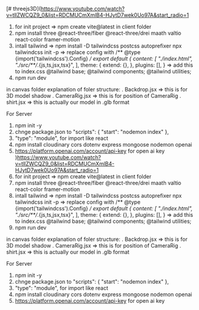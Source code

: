 [# threejs3D](https://www.youtube.com/watch?v=tllZWCQZ9_0&list=RDCMUCmXmlB4-HJytD7wek0Uo97A&start_radio=1 
1. for init project => npm create vite@latest in client folder
2. npm install three @react-three/fiber @react-three/drei maath valtio react-color framer-motion
3. intall tailwind => 
    npm install -D tailwindcss postcss autoprefixer
    npx tailwindcss init -p
    => replace config with
    /** @type {import('tailwindcss').Config} */
export default {
  content: [
    "./index.html",
    "./src/**/*.{js,ts,jsx,tsx}",
     ],
      theme: {
         extend: {},
       },
      plugins: [],
    }
    => add this to index.css
    @tailwind base;
    @tailwind components;
    @tailwind utilities;
4. npm run dev   

in canvas folder explanation of foler structure:
. Backdrop.jsx => this is for 3D model shadow
. CameraRig.jsx => this is for position of CameraRig
. shirt.jsx => this is actually our model in .glb format


For Server
1. npm init -y
2. chnge package.json to 
"scripts": {
    "start": "nodemon index"
  },
3. "type": "module", for import like react
4. npm install cloudinary cors dotenv express mongoose nodemon openai
5. https://platform.openai.com/account/api-key for open ai key  )https://www.youtube.com/watch?v=tllZWCQZ9_0&list=RDCMUCmXmlB4-HJytD7wek0Uo97A&start_radio=1 
1. for init project => npm create vite@latest in client folder
2. npm install three @react-three/fiber @react-three/drei maath valtio react-color framer-motion
3. intall tailwind => 
    npm install -D tailwindcss postcss autoprefixer
    npx tailwindcss init -p
    => replace config with
    /** @type {import('tailwindcss').Config} */
export default {
  content: [
    "./index.html",
    "./src/**/*.{js,ts,jsx,tsx}",
     ],
      theme: {
         extend: {},
       },
      plugins: [],
    }
    => add this to index.css
    @tailwind base;
    @tailwind components;
    @tailwind utilities;
4. npm run dev   

in canvas folder explanation of foler structure:
. Backdrop.jsx => this is for 3D model shadow
. CameraRig.jsx => this is for position of CameraRig
. shirt.jsx => this is actually our model in .glb format


For Server
1. npm init -y
2. chnge package.json to 
"scripts": {
    "start": "nodemon index"
  },
3. "type": "module", for import like react
4. npm install cloudinary cors dotenv express mongoose nodemon openai
5. https://platform.openai.com/account/api-key for open ai key  
